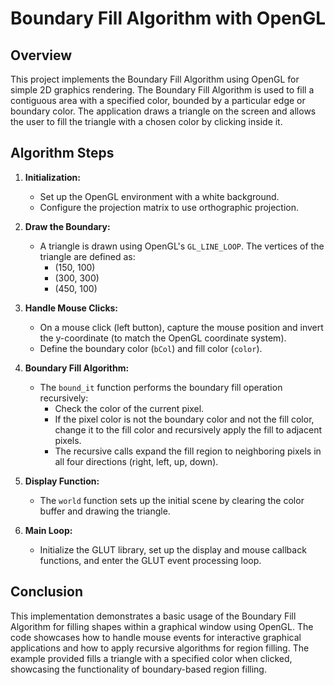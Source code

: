 # Boundary Fill Algorithm with OpenGL
## Overview

This project implements the Boundary Fill Algorithm using OpenGL for simple 2D graphics rendering. The Boundary Fill Algorithm is used to fill a contiguous area with a specified color, bounded by a particular edge or boundary color. The application draws a triangle on the screen and allows the user to fill the triangle with a chosen color by clicking inside it.

## Algorithm Steps

1. **Initialization:**
   - Set up the OpenGL environment with a white background.
   - Configure the projection matrix to use orthographic projection.

2. **Draw the Boundary:**
   - A triangle is drawn using OpenGL's `GL_LINE_LOOP`. The vertices of the triangle are defined as:
     - (150, 100)
     - (300, 300)
     - (450, 100)

3. **Handle Mouse Clicks:**
   - On a mouse click (left button), capture the mouse position and invert the y-coordinate (to match the OpenGL coordinate system).
   - Define the boundary color (`bCol`) and fill color (`color`).

4. **Boundary Fill Algorithm:**
   - The `bound_it` function performs the boundary fill operation recursively:
     - Check the color of the current pixel.
     - If the pixel color is not the boundary color and not the fill color, change it to the fill color and recursively apply the fill to adjacent pixels.
     - The recursive calls expand the fill region to neighboring pixels in all four directions (right, left, up, down).

5. **Display Function:**
   - The `world` function sets up the initial scene by clearing the color buffer and drawing the triangle.

6. **Main Loop:**
   - Initialize the GLUT library, set up the display and mouse callback functions, and enter the GLUT event processing loop.

## Conclusion

This implementation demonstrates a basic usage of the Boundary Fill Algorithm for filling shapes within a graphical window using OpenGL. The code showcases how to handle mouse events for interactive graphical applications and how to apply recursive algorithms for region filling. The example provided fills a triangle with a specified color when clicked, showcasing the functionality of boundary-based region filling.
